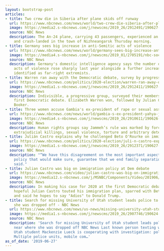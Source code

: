 ```yaml
---
layout: bootstrap-post
articles:
- title: Two crew die in Siberia after plane skids off runway
  url: https://www.nbcnews.com/news/world/two-crew-die-siberia-after-plane-skids-runway-n1023146
  image: https://media2.s-nbcnews.com/j/newscms/2019_26/2912491/190627-siberia-plane-crash-al-0920_8d7a60ae67c78b78c55da9d9b2bfe3f3.nbcnews-fp-1200-630.jpg
  source: NBC News
  description: The An-24 plane, carrying 43 passengers, experienced an engine failure
    and crash-landed in the town of Nizhneangarsk Thursday morning.
- title: Germany sees big increase in anti-Semitic acts of violence
  url: https://www.nbcnews.com/news/world/germany-sees-big-increase-anti-semitic-acts-violence-n1023136
  image: https://media4.s-nbcnews.com/j/newscms/2019_01/2705191/nbc-social-default_b6fa4fef0d31ca7e8bc7ff6d117ca9f4.nbcnews-fp-1200-630.png
  source: NBC News
  description: Germany's domestic intelligence agency says the number of anti-Semitic
    acts of violence rose sharply last year alongside a further increase in those
    identified as far-right extremists.
- title: Warren ran away with the Democratic debate, survey by progressive group shows
  url: https://www.nbcnews.com/politics/2020-election/warren-ran-away-democratic-debate-survey-progressive-group-shows-n1023131
  image: https://media1.s-nbcnews.com/j/newscms/2019_26/2912411/190627-elizabeth-warren-al-0830_8ee023700f4d9824ed4ac9f40e198a63.nbcnews-fp-1200-630.jpg
  source: NBC News
  description: Indivisible, a progressive group, surveyed their members after the
    first Democratic debate. Elizabeth Warren won, followed by Julian Castro and Cory
    Booker.
- title: Three women accuse Gambia's ex-president of rape or sexual assault
  url: https://www.nbcnews.com/news/world/gambia-s-ex-president-yahya-jammeh-accused-rape-or-sexual-n1021846
  image: https://media4.s-nbcnews.com/j/newscms/2019_26/2910611/190626-yahya_jammeh-gmabia-mc-mc-11402_1097649d45dbd505f9e1070a25f84fcd.nbcnews-fp-1200-630.JPG
  source: NBC News
  description: Human rights groups say Jammeh’s rule was marked by forced disappearances,
    extrajudicial killings, sexual violence, torture and arbitrary detention.
- title: Julián Castro explains why he challenged Beto O'Rourke on immigration
  url: https://www.nbcnews.com/politics/2020-election/juli-n-castro-explains-why-he-challenged-beto-o-rourke-n1023126
  image: https://media1.s-nbcnews.com/j/newscms/2019_26/2912371/190627-julian-castro-al-0749_d497492c6355ad9ed6ecec3225bdcc55.nbcnews-fp-1200-630.jpg
  source: NBC News
  description: "“We have this disagreement on the most important aspect of immigration
    policy that would make sure, guarantee that we end family separations,” Castro
    said."
- title: Julian Castro was big on immigration policy at Dem debate
  url: https://www.nbcnews.com/video/julian-castro-was-big-on-immigration-policy-and-went-after-o-rourke-at-dem-debate-62782021587
  image: https://media12.s-nbcnews.com/j/MSNBC/Components/Video/201906/nbc_debate_mash_castroimm_1906270.nbcnews-fp-1200-630.jpg
  source: NBC News
  description: In making his case for 2020 at the first Democratic debate, presidential
    hopeful Julian Castro touted his immigration plan, sparred with Beto O'Rourke,
    and said he hopes to say "Adios" to Donald Trump.
- title: Search for missing University of Utah student leads police to home near where
    she was dropped off - NBC News
  url: https://www.nbcnews.com/news/us-news/missing-university-utah-student-case-prompts-search-home-near-where-n1023111
  image: https://media1.s-nbcnews.com/j/newscms/2019_26/2907746/190624-mackenzie-lueck-2x1-cs-913a_88b647f3cdc2a88e23272a3dfdda98d0.nbcnews-fp-1200-630.jpg
  source: NBC News
  description: 'Search for missing University of Utah student leads police to home
    near where she was dropped off NBC News Last known person texting with missing
    Utah student Mackenzie Lueck is cooperating with investigation: police Fox News
    Multiple police units, mobile com…'
as_of_date: '2019-06-27'
---
```


